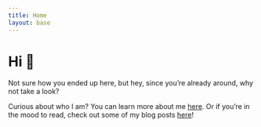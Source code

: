 ```yaml
---
title: Home
layout: base
---
```


# Hi 👋
Not sure how you ended up here, but hey, since you’re already around, why not take a look?

Curious about who I am? You can learn more about me [here](/about). 
Or if you’re in the mood to read, check out some of my blog posts [here](/blog)!